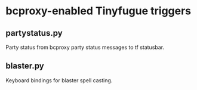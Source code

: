 # bcproxy-enabled Tinyfugue triggers

## partystatus.py

Party status from bcproxy party status messages to tf statusbar.

## blaster.py

Keyboard bindings for blaster spell casting.